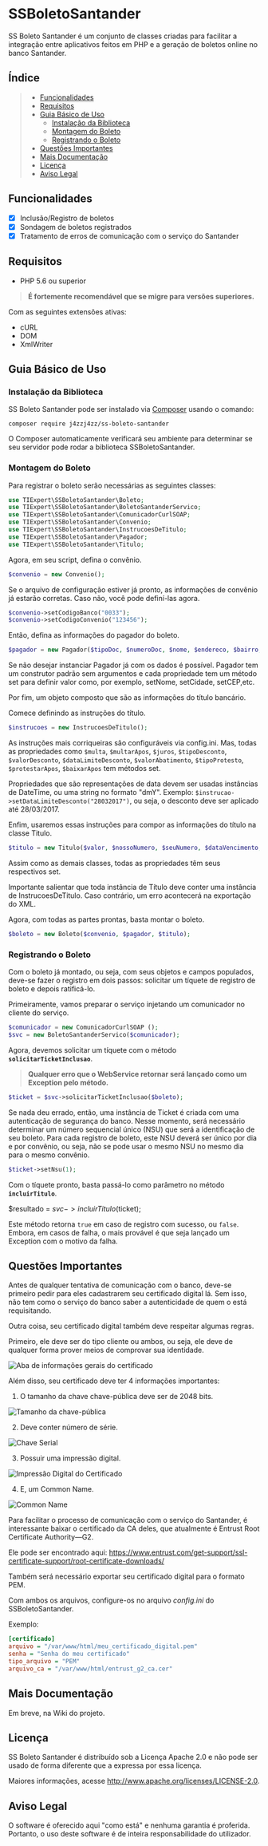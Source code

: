 # SSBoletoSantander

SS Boleto Santander é um conjunto de classes criadas para facilitar a integração entre aplicativos feitos em PHP e a geração de boletos online no banco Santander.

## Índice

> * [Funcionalidades](#funcionalidades)
> * [Requisitos](#requisitos)
> * [Guia Básico de Uso](#guia-básico-de-uso)
>   * [Instalação da Biblioteca](#instalação-da-biblioteca)
>   * [Montagem do Boleto](#montagem-do-boleto)
>   * [Registrando o Boleto](#registrando-o-boleto)
> * [Questões Importantes](#questões-importantes)
> * [Mais Documentação](#mais-documentação)
> * [Licença](#licença)
> * [Aviso Legal](#aviso-legal)

## Funcionalidades

- [x] Inclusão/Registro de boletos
- [x] Sondagem de boletos registrados
- [x] Tratamento de erros de comunicação com o serviço do Santander

## Requisitos

* PHP 5.6 ou superior
> **É fortemente recomendável que se migre para versões superiores.**

Com as seguintes extensões ativas:

* cURL
* DOM
* XmlWriter

## Guia Básico de Uso

### Instalação da Biblioteca

SS Boleto Santander pode ser instalado via [Composer](https://getcomposer.org) usando o comando:

```console
composer require j4zzj4zz/ss-boleto-santander
```

O Composer automaticamente verificará seu ambiente para determinar se seu servidor pode rodar a biblioteca SSBoletoSantander.

### Montagem do Boleto

Para registrar o boleto serão necessárias as seguintes classes:

```php
use TIExpert\SSBoletoSantander\Boleto;
use TIExpert\SSBoletoSantander\BoletoSantanderServico;
use TIExpert\SSBoletoSantander\ComunicadorCurlSOAP;
use TIExpert\SSBoletoSantander\Convenio;
use TIExpert\SSBoletoSantander\InstrucoesDeTitulo;
use TIExpert\SSBoletoSantander\Pagador;
use TIExpert\SSBoletoSantander\Titulo;
```
Agora, em seu script, defina o convênio.

```php
$convenio = new Convenio();
```

Se o arquivo de configuração estiver já pronto, as informações de convênio já estarão corretas. Caso não, você pode definí-las agora.

```php
$convenio->setCodigoBanco("0033");
$convenio->setCodigoConvenio("123456");
```

Então, defina as informações do pagador do boleto.

```php
$pagador = new Pagador($tipoDoc, $numeroDoc, $nome, $endereco, $bairro, $cidade, $UF, $CEP);
```

Se não desejar instanciar Pagador já com os dados é possível. Pagador tem um construtor padrão sem argumentos e cada propriedade tem um método set para definir valor como, por exemplo, setNome, setCidade, setCEP,etc.

Por fim, um objeto composto que são as informações do título bancário.

Comece definindo as instruções do título.

```php
$instrucoes = new InstrucoesDeTitulo();
```

As instruções mais corriqueiras são configuráveis via config.ini. Mas, todas as propriedades como `$multa`, `$multarApos`, `$juros`, `$tipoDesconto`, `$valorDesconto`, `$dataLimiteDesconto`, `$valorAbatimento`, `$tipoProtesto`, `$protestarApos`, `$baixarApos` tem métodos set.

Propriedades que são representações de data devem ser usadas instâncias de DateTime, ou uma string no formato "dmY". Exemplo: `$instrucao->setDataLimiteDesconto("28032017")`, ou seja, o desconto deve ser aplicado até 28/03/2017.

Enfim, usaremos essas instruções para compor as informações do título na classe Titulo.

```php
$titulo = new Titulo($valor, $nossoNumero, $seuNumero, $dataVencimento, $mensagem, $dataEmissao, $especie, $instrucoes);
```

Assim como as demais classes, todas as propriedades têm seus respectivos set.

Importante salientar que toda instância de Título deve conter uma instância de InstrucoesDeTitulo. Caso contrário, um erro acontecerá na exportação do XML.

Agora, com todas as partes prontas, basta montar o boleto.

```php
$boleto = new Boleto($convenio, $pagador, $titulo);
```

### Registrando o Boleto

Com o boleto já montado, ou seja, com seus objetos e campos populados, deve-se fazer o registro em dois passos: solicitar um tíquete de registro de boleto e depois ratificá-lo.

Primeiramente, vamos preparar o serviço injetando um comunicador no cliente do serviço.

```php
$comunicador = new ComunicadorCurlSOAP ();
$svc = new BoletoSantanderServico($comunicador);
```

Agora, devemos solicitar um tíquete com o método **`solicitarTicketInclusao`**.

> **Qualquer erro que o WebService retornar será lançado como um Exception pelo método.**

```php
$ticket = $svc->solicitarTicketInclusao($boleto);
```

Se nada deu errado, então, uma instância de Ticket é criada com uma autenticação de segurança do banco. Nesse momento, será necessário determinar um número sequencial único (NSU) que será a identificação de seu boleto. Para cada registro de boleto, este NSU deverá ser único por dia e por convênio, ou seja, não se pode usar o mesmo NSU no mesmo dia para o mesmo convênio.

```php
$ticket->setNsu(1);
```

Com o tíquete pronto, basta passá-lo como parâmetro no método **`incluirTitulo`**.

$resultado = $svc->incluirTitulo($ticket);

Este método retorna `true` em caso de registro com sucesso, ou `false`. Embora, em casos de falha, o mais provável é que seja lançado um Exception com o motivo da falha.

## Questões Importantes

Antes de qualquer tentativa de comunicação com o banco, deve-se primeiro pedir para eles cadastrarem seu certificado digital lá. Sem isso, não tem como o serviço do banco saber a autenticidade de quem o está requisitando.

Outra coisa, seu certificado digital também deve respeitar algumas regras.

Primeiro, ele deve ser do tipo cliente ou ambos, ou seja, ele deve de qualquer forma prover meios de comprovar sua identidade.

![Aba de informações gerais do certificado](http://i65.tinypic.com/wb2czc.jpg)

Além disso, seu certificado deve ter 4 informações importantes:

1) O tamanho da chave chave-pública deve ser de 2048 bits.

![Tamanho da chave-pública](http://i67.tinypic.com/2wecfad.jpg)

2) Deve conter número de série.

![Chave Serial](http://i67.tinypic.com/xen054.jpg)

3) Possuir uma impressão digital.

![Impressão Digital do Certificado](http://i67.tinypic.com/25iwtc1.jpg)

4) E, um Common Name.

![Common Name](http://i67.tinypic.com/ml49ar.jpg)

Para facilitar o processo de comunicação com o serviço do Santander, é interessante baixar o certificado da CA deles, que atualmente é Entrust Root Certificate Authority—G2.

Ele pode ser encontrado aqui: https://www.entrust.com/get-support/ssl-certificate-support/root-certificate-downloads/

Também será necessário exportar seu certificado digital para o formato PEM.

Com ambos os arquivos, configure-os no arquivo *config.ini* do SSBoletoSantander.

Exemplo:

```ini
[certificado]
arquivo = "/var/www/html/meu_certificado_digital.pem"
senha = "Senha do meu certificado"
tipo_arquivo = "PEM"
arquivo_ca = "/var/www/html/entrust_g2_ca.cer"
```

## Mais Documentação

Em breve, na Wiki do projeto.

## Licença

SS Boleto Santander é distribuído sob a Licença Apache 2.0 e não pode ser usado de forma diferente que a expressa por essa licença.

Maiores informações, acesse http://www.apache.org/licenses/LICENSE-2.0.

## Aviso Legal

O software é oferecido aqui "como está" e nenhuma garantia é proferida. Portanto, o uso deste software é de inteira responsabilidade do utilizador.
